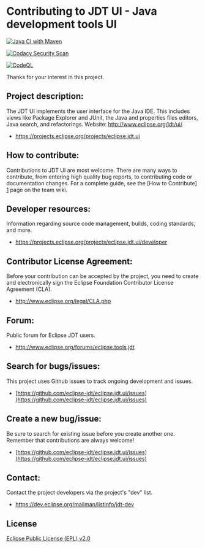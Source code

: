 Contributing to JDT UI - Java development tools UI
============================================

[![Java CI with Maven](https://github.com/carstenartur/eclipse.jdt.ui/actions/workflows/maven.yml/badge.svg)](https://github.com/carstenartur/eclipse.jdt.ui/actions/workflows/maven.yml)

[![Codacy Security Scan](https://github.com/carstenartur/eclipse.jdt.ui/actions/workflows/codacy.yml/badge.svg)](https://github.com/carstenartur/eclipse.jdt.ui/actions/workflows/codacy.yml)

[![CodeQL](https://github.com/carstenartur/eclipse.jdt.ui/actions/workflows/codeql.yml/badge.svg)](https://github.com/carstenartur/eclipse.jdt.ui/actions/workflows/codeql.yml)

Thanks for your interest in this project.

Project description:
--------------------

The JDT UI implements the user interface for the Java IDE. This includes views like Package Explorer and JUnit, the Java and properties files editors, Java search, and refactorings.
Website: <http://www.eclipse.org/jdt/ui/>

- <https://projects.eclipse.org/projects/eclipse.jdt.ui>

How to contribute:
--------------------
Contributions to JDT UI are most welcome. There are many ways to contribute, 
from entering high quality bug reports, to contributing code or documentation changes. 
For a complete guide, see the [How to Contribute] [1] page on the team wiki.

Developer resources:
--------------------

Information regarding source code management, builds, coding standards, and more.

- <https://projects.eclipse.org/projects/eclipse.jdt.ui/developer>

Contributor License Agreement:
------------------------------

Before your contribution can be accepted by the project, you need to create and electronically sign the Eclipse Foundation Contributor License Agreement (CLA).

- <http://www.eclipse.org/legal/CLA.php>

Forum:
------

Public forum for Eclipse JDT users.

- <http://www.eclipse.org/forums/eclipse.tools.jdt>

Search for bugs/issues:
----------------

This project uses Github issues to track ongoing development and issues.

- [https://github.com/eclipse-jdt/eclipse.jdt.ui/issues](https://github.com/eclipse-jdt/eclipse.jdt.ui/issues)

Create a new bug/issue:
-----------------

Be sure to search for existing issue before you create another one. Remember that contributions are always welcome!

- [https://github.com/eclipse-jdt/eclipse.jdt.ui/issues](https://github.com/eclipse-jdt/eclipse.jdt.ui/issues)

Contact:
--------

Contact the project developers via the project's "dev" list.

- <https://dev.eclipse.org/mailman/listinfo/jdt-dev>

License
-------

[Eclipse Public License (EPL) v2.0][2]

[1]: https://wiki.eclipse.org/JDT_UI/How_to_Contribute
[2]: http://wiki.eclipse.org/EPL
